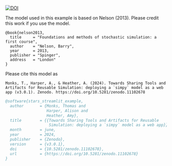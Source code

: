 [![DOI](https://zenodo.org/badge/DOI/10.5281/zenodo.10055168.svg)](https://doi.org/10.5281/zenodo.10055168)

The model used in this example is based on Nelson (2013).  Please credit this work if you use the model.

```
@book{nelson2013,
  title     = "Foundations and methods of stochastic simulation: a first course",
  author    = "Nelson, Barry",
  year      = 2013,
  publisher = "Spinger",
  address   = "London"
}
```

Please cite this model as

```
Monks, T., Harper, A., & Heather, A. (2024). Towards Sharing Tools and Artifacts for Reusable Simulation: deploying a `simpy` model as a web app (v3.0.1). Zenodo. https://doi.org/10.5281/zenodo.11102678
```

```bibtex
@software{stars_streamlit_example,
  author       = {Monks, Thomas and
                  Harper, Alison and
                  Heather, Amy},
  title        = {{Towards Sharing Tools and Artifacts for Reusable 
                   Simulation: deploying a `simpy` model as a web app}},
  month        = june,
  year         = 2024,
  publisher    = {Zenodo},
  version      = {v3.0.1},
  doi          = {10.5281/zenodo.11102678},
  url          = {https://doi.org/10.5281/zenodo.11102678}
}
```